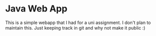 # Java Web App

This is a simple webapp that I had for a uni assignment. I don't plan to maintain this. Just keeping track in git and why not make it public :)
